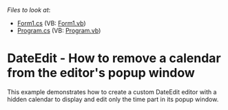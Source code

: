 <!-- default file list -->
*Files to look at*:

* [Form1.cs](./CS/WindowsApplication1/Form1.cs) (VB: [Form1.vb](./VB/WindowsApplication1/Form1.vb))
* [Program.cs](./CS/WindowsApplication1/Program.cs) (VB: [Program.vb](./VB/WindowsApplication1/Program.vb))
<!-- default file list end -->
# DateEdit - How to remove a calendar from the editor's popup window


<p>This example demonstrates how to create a custom DateEdit editor with a hidden calendar to display and edit only the time part in its popup window.<br />
</p>

<br/>


